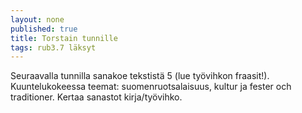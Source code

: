 ```yaml
---
layout: none
published: true
title: Torstain tunnille
tags: rub3.7 läksyt
---
```

Seuraavalla tunnilla sanakoe tekstistä 5 (lue työvihkon fraasit!). Kuuntelukokeessa teemat: suomenruotsalaisuus, kultur ja fester och traditioner. Kertaa sanastot kirja/työvihko.
